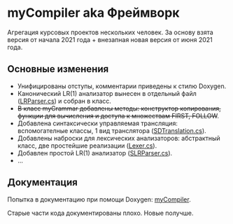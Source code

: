 # myCompiler aka Фреймворк

Агрегация курсовых проектов нескольких человек. За основу взята версия от начала 2021 года + внезапная новая версия от июня 2021 года.

## Основные изменения

* Унифицированы отступы, комментарии приведены к стилю Doxygen.
* Канонический LR(1) анализатор вынесен в отдельный файл ([LRParser.cs](https://github.com/iktovr/myCompiler/blob/main/FWKCompilers/LRParser.cs)) и собран в класс.
* ~~В класс myGrammar добавлены методы: конструктор копирования, функции для вычисления и доступа к множествам FIRST, FOLLOW~~.
* Добавлена синтаксически управляемая трансляция: вспомогателные классы, 1 вид транслятора ([SDTranslation.cs](https://github.com/iktovr/myCompiler/blob/main/FWKCompilers/SDTranslation.cs)).
* Добавлены наброски для лексических анализаторов: абстрактный класс, две простейшие реализации ([Lexer.cs](https://github.com/iktovr/myCompiler/blob/main/FWKCompilers/Lexer.cs)).
* Добавлен простой LR(1) анализатор ([SLRParser.cs](https://github.com/iktovr/myCompiler/blob/main/FWKCompilers/SLRParser.cs)).
* ...

## Документация

Попытка в документацию при помощи Doxygen: [myCompiler](https://iktovr.github.io/myCompiler/).

Старые части кода документированы плохо. Новые получше.
